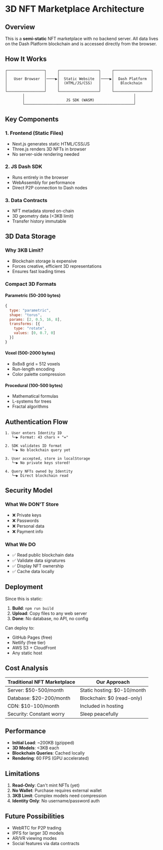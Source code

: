 # 3D NFT Marketplace Architecture

## Overview

This is a **semi-static** NFT marketplace with no backend server. All data lives on the Dash Platform blockchain and is accessed directly from the browser.

## How It Works

```
┌─────────────────┐     ┌──────────────────┐     ┌─────────────────┐
│                 │     │                  │     │                 │
│   User Browser  │────▶│  Static Website  │────▶│  Dash Platform  │
│                 │     │  (HTML/JS/CSS)   │     │   Blockchain    │
│                 │     │                  │     │                 │
└─────────────────┘     └──────────────────┘     └─────────────────┘
        │                                                  │
        │                   JS SDK (WASM)                  │
        └──────────────────────────────────────────────────┘
```

## Key Components

### 1. **Frontend (Static Files)**
- Next.js generates static HTML/CSS/JS
- Three.js renders 3D NFTs in browser
- No server-side rendering needed

### 2. **JS Dash SDK**
- Runs entirely in the browser
- WebAssembly for performance
- Direct P2P connection to Dash nodes

### 3. **Data Contracts**
- NFT metadata stored on-chain
- 3D geometry data (<3KB limit)
- Transfer history immutable

## 3D Data Storage

### Why 3KB Limit?
- Blockchain storage is expensive
- Forces creative, efficient 3D representations
- Ensures fast loading times

### Compact 3D Formats

#### Parametric (50-200 bytes)
```javascript
{
  type: "parametric",
  shape: "torus",
  params: [2, 0.5, 16, 8],
  transforms: [{
    type: "rotate",
    values: [0, 0.7, 0]
  }]
}
```

#### Voxel (500-2000 bytes)
- 8x8x8 grid = 512 voxels
- Run-length encoding
- Color palette compression

#### Procedural (100-500 bytes)
- Mathematical formulas
- L-systems for trees
- Fractal algorithms

## Authentication Flow

```
1. User enters Identity ID
   └─▶ Format: 43 chars + "="
   
2. SDK validates ID format
   └─▶ No blockchain query yet
   
3. User accepted, store in localStorage
   └─▶ No private keys stored!
   
4. Query NFTs owned by Identity
   └─▶ Direct blockchain read
```

## Security Model

### What We DON'T Store
- ❌ Private keys
- ❌ Passwords  
- ❌ Personal data
- ❌ Payment info

### What We DO
- ✅ Read public blockchain data
- ✅ Validate data signatures
- ✅ Display NFT ownership
- ✅ Cache data locally

## Deployment

Since this is static:

1. **Build**: `npm run build`
2. **Upload**: Copy files to any web server
3. **Done**: No database, no API, no config

Can deploy to:
- GitHub Pages (free)
- Netlify (free tier)
- AWS S3 + CloudFront
- Any static host

## Cost Analysis

| Traditional NFT Marketplace | Our Approach |
|----------------------------|--------------|
| Server: $50-500/month | Static hosting: $0-10/month |
| Database: $20-200/month | Blockchain: $0 (read-only) |
| CDN: $10-100/month | Included in hosting |
| Security: Constant worry | Sleep peacefully |

## Performance

- **Initial Load**: ~200KB (gzipped)
- **3D Models**: <3KB each
- **Blockchain Queries**: Cached locally
- **Rendering**: 60 FPS (GPU accelerated)

## Limitations

1. **Read-Only**: Can't mint NFTs (yet)
2. **No Wallet**: Purchase requires external wallet
3. **3KB Limit**: Complex models need compression
4. **Identity Only**: No username/password auth

## Future Possibilities

- WebRTC for P2P trading
- IPFS for larger 3D models
- AR/VR viewing modes
- Social features via data contracts